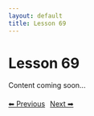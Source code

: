 ```yaml
---
layout: default
title: Lesson 69
---
```


# Lesson 69

Content coming soon...

<div style="margin-top: 20px;">
<a href="/docs/intermediate/Lessons/lesson_68.html" style="margin-right: 10px;">⬅ Previous</a><a href="/docs/intermediate/Lessons/lesson_70.html">Next ➡</a>
</div>
